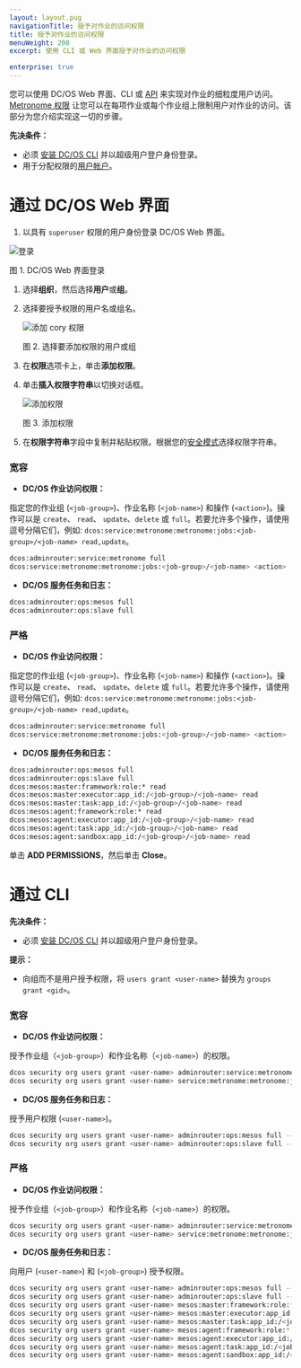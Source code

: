 ```yaml
---
layout: layout.pug
navigationTitle: 授予对作业的访问权限
title: 授予对作业的访问权限
menuWeight: 200
excerpt: 使用 CLI 或 Web 界面授予对作业的访问权限

enterprise: true
---
```


您可以使用 DC/OS Web 界面、CLI 或 [API](/cn/1.12/security/ent/iam-api/) 来实现对作业的细粒度用户访问。[Metronome 权限](/cn/1.12/security/ent/perms-reference/#marathon-metronome) 让您可以在每项作业或每个作业组上限制用户对作业的访问。该部分为您介绍实现这一切的步骤。

**先决条件：**

- 必须 [安装 DC/OS CLI](/cn/1.12/cli/install/) 并以超级用户登户身份登录。
- 用于分配权限的[用户帐户](/cn/1.12/security/ent/users-groups/)。

# <a name="job-group-access-via-ui"></a>通过 DC/OS Web 界面

1. 以具有 `superuser` 权限的用户身份登录 DC/OS Web 界面。

 ![登录](/1.12/img/LOGIN-EE-Modal_View-1_12.png)

 图 1. DC/OS Web 界面登录

1. 选择**组织**，然后选择**用户**或**组**。

1. 选择要授予权限的用户名或组名。

      ![添加 cory 权限](/1.12/img/GUI-Organization-Users-Users_List_View_w_Users-1_12.png)

      图 2. 选择要添加权限的用户或组

1. 在**权限**选项卡上，单击**添加权限**。

1. 单击**插入权限字符串**以切换对话框。

      ![添加权限](/1.12/img/GUI-Organization-Users-User_Alice_Add_Gen_Perms-1_12.png)

      图 3. 添加权限

1. 在**权限字符串**字段中复制并粘贴权限。根据您的[安全模式](/cn/1.12/security/ent/#security-modes)选择权限字符串。

### 宽容

- **DC/OS 作业访问权限：**

指定您的作业组 (`<job-group>`)、作业名称 (`<job-name>`) 和操作 (`<action>`)。操作可以是 `create`、 `read`、 `update`、`delete` 或 `full`。若要允许多个操作，请使用逗号分隔它们，例如: `dcos:service:metronome:metronome:jobs:<job-group>/<job-name> read,update`。

```bash
dcos:adminrouter:service:metronome full
dcos:service:metronome:metronome:jobs:<job-group>/<job-name> <action>
```

- **DC/OS 服务任务和日志：**

```bash
dcos:adminrouter:ops:mesos full
dcos:adminrouter:ops:slave full
```

### 严格

- **DC/OS 作业访问权限：**

指定您的作业组 (`<job-group>`)、作业名称 (`<job-name>`) 和操作 (`<action>`)。操作可以是 `create`、 `read`、 `update`、`delete` 或 `full`。若要允许多个操作，请使用逗号分隔它们，例如: `dcos:service:metronome:metronome:jobs:<job-group>/<job-name> read,update`。

```bash
dcos:adminrouter:service:metronome full
dcos:service:metronome:metronome:jobs:<job-group>/<job-name> <action>
```

- **DC/OS 服务任务和日志：**

```bash
dcos:adminrouter:ops:mesos full
dcos:adminrouter:ops:slave full
dcos:mesos:master:framework:role:* read
dcos:mesos:master:executor:app_id:/<job-group>/<job-name> read
dcos:mesos:master:task:app_id:/<job-group>/<job-name> read
dcos:mesos:agent:framework:role:* read
dcos:mesos:agent:executor:app_id:/<job-group>/<job-name> read
dcos:mesos:agent:task:app_id:/<job-group>/<job-name> read
dcos:mesos:agent:sandbox:app_id:/<job-group>/<job-name> read
```       

单击 **ADD PERMISSIONS**，然后单击 **Close**。


# <a name="job-group-access-via-cli"></a>通过 CLI

**先决条件：**

- 必须 [安装 DC/OS CLI](/cn/1.12/cli/install/) 并以超级用户登户身份登录。

**提示：**

- 向组而不是用户授予权限，将 `users grant <user-name>` 替换为 `groups grant <gid>`。

### 宽容

- **DC/OS 作业访问权限：**

授予作业组（`<job-group>`）和作业名称（`<job-name>`）的权限。

```bash
dcos security org users grant <user-name> adminrouter:service:metronome full --description "Controls access to Metronome services"
dcos security org users grant <user-name> service:metronome:metronome:jobs:<job-group>/<job-name> full --description "Controls access to <job-group>/<job-name>"
```

- **DC/OS 服务任务和日志：**

授予用户权限 (`<user-name>`)。

```bash
dcos security org users grant <user-name> adminrouter:ops:mesos full --description "Grants access to the Mesos master API/UI and task details"
dcos security org users grant <user-name> adminrouter:ops:slave full --description "Grants access to the Mesos agent API/UI and task details such as logs"
```   

### 严格

- **DC/OS 作业访问权限：**

授予作业组（`<job-group>`）和作业名称（`<job-name>`）的权限。

```bash
dcos security org users grant <user-name> adminrouter:service:metronome full --description "Controls access to Metronome services"
dcos security org users grant <user-name> service:metronome:metronome:jobs:<job-group>/<job-name> full --description "Controls access to <job-group>/<job-name>"
```

- **DC/OS 服务任务和日志：**

向用户 (`<user-name>`) 和 (`<job-group>`) 授予权限。

```bash
dcos security org users grant <user-name> adminrouter:ops:mesos full --description "Grants access to the Mesos master API/UI and task details"
dcos security org users grant <user-name> adminrouter:ops:slave full --description "Grants access to the Mesos agent API/UI and task details such as logs"
dcos security org users grant <user-name> mesos:master:framework:role:* read --description "Controls access to frameworks registered with the Mesos default role"
dcos security org users grant <user-name> mesos:master:executor:app_id:/<job-group>/<job-name> read --description "Controls access to executors running inside <job-group>/<job-name>"
dcos security org users grant <user-name> mesos:master:task:app_id:/<job-group>/<job-name> read --description "Controls access to tasks running inside <job-group>/<job-name>"
dcos security org users grant <user-name> mesos:agent:framework:role:* read --description "Controls access to information about frameworks registered under the Mesos default role"
dcos security org users grant <user-name> mesos:agent:executor:app_id:/<job-group>/<job-name> read --description "Controls access to executors running inside <job-group>/<job-name>"
dcos security org users grant <user-name> mesos:agent:task:app_id:/<job-group>/<job-name> read --description "Controls access to tasks running inside <job-group>/<job-name>"
dcos security org users grant <user-name> mesos:agent:sandbox:app_id:/<gid>/ read --description "Controls access to the sandboxes of <job-group>/<job-name>"
```
